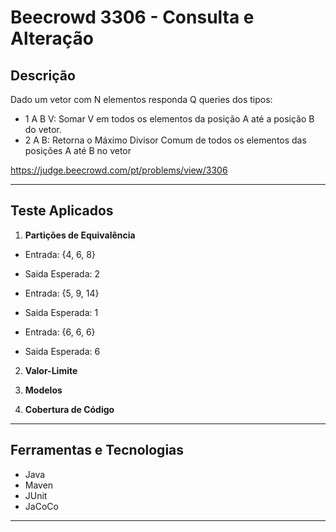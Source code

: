 # Beecrowd 3306 - Consulta e Alteração

## Descrição
Dado um vetor com N elementos responda Q queries dos tipos:
- 1 A B V: Somar V em todos os elementos da posição A até a posição B do vetor.
- 2 A B: Retorna o Máximo Divisor Comum de todos os elementos das posições A até B no vetor

https://judge.beecrowd.com/pt/problems/view/3306

---
## Teste Aplicados

1. **Partições de Equivalência**
- Entrada: {4, 6, 8}
- Saida Esperada: 2

- Entrada: {5, 9, 14}
- Saida Esperada: 1

- Entrada: {6, 6, 6}
- Saida Esperada: 6

2. **Valor-Limite**

   
3. **Modelos**
   

4. **Cobertura de Código**

---

## Ferramentas e Tecnologias

- Java 
- Maven
- JUnit
- JaCoCo

---
